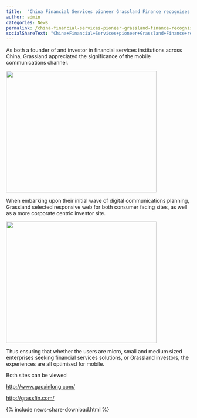 ```yaml
---
title:  "China Financial Services pioneer Grassland Finance recognises mobile as key delivery channel"
author: admin
categories: News
permalink: /china-financial-services-pioneer-grassland-finance-recognises-mobile-key-delivery-channel/
socialShareText: "China+Financial+Services+pioneer+Grassland+Finance+recognises+mobile+as+key+delivery+channel"
---
```

As both a founder of and investor in financial services institutions across China, Grassland appreciated the significance of the mobile communications channel.

<img alt="" src="{{ site.assetsurl }}2015/02/grassland_inv_thumbnail.jpg" width="410" height="331">

When embarking upon their initial wave of digital communications planning, Grassland selected responsive web for both consumer facing sites, as well as a more corporate centric investor site.

<img alt="" src="{{ site.assetsurl }}2015/02/grassland_subsidiary_thumbnail2.jpg" width="410" height="331">

Thus ensuring that whether the users are micro, small and medium sized enterprises seeking financial services solutions, or Grassland investors, the experiences are all optimised for mobile.

Both sites can be viewed

<http://www.gaoxinlong.com/>

<http://grassfin.com/>
<!--more-->
{% include news-share-download.html %}
